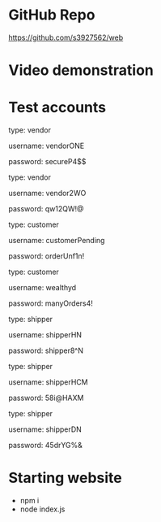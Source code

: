 # GitHub Repo
https://github.com/s3927562/web

# Video demonstration

# Test accounts
type: vendor

username: vendorONE

password: secureP4$$


type: vendor

username: vendor2WO

password: qw12QW!@


type: customer

username: customerPending

password: orderUnf1n!


type: customer

username: wealthyd

password: manyOrders4!


type: shipper

username: shipperHN

password: shipper8^N


type: shipper

username: shipperHCM

password: 58i@HAXM


type: shipper

username: shipperDN

password: 45drYG%&


# Starting website
- npm i
- node index.js